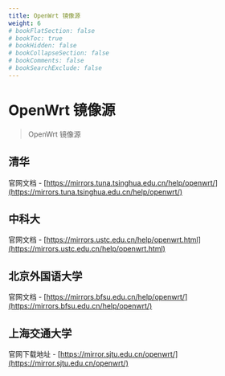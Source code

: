 ```yaml
---
title: OpenWrt 镜像源
weight: 6
# bookFlatSection: false
# bookToc: true
# bookHidden: false
# bookCollapseSection: false
# bookComments: false
# bookSearchExclude: false
---
```


# OpenWrt 镜像源

> OpenWrt 镜像源

## 清华

官网文档 - [https://mirrors.tuna.tsinghua.edu.cn/help/openwrt/](https://mirrors.tuna.tsinghua.edu.cn/help/openwrt/)


## 中科大

官网文档 - [https://mirrors.ustc.edu.cn/help/openwrt.html](https://mirrors.ustc.edu.cn/help/openwrt.html)


## 北京外国语大学

官网文档 - [https://mirrors.bfsu.edu.cn/help/openwrt/](https://mirrors.bfsu.edu.cn/help/openwrt/)

## 上海交通大学

官网下载地址 - [https://mirror.sjtu.edu.cn/openwrt/](https://mirror.sjtu.edu.cn/openwrt/)
